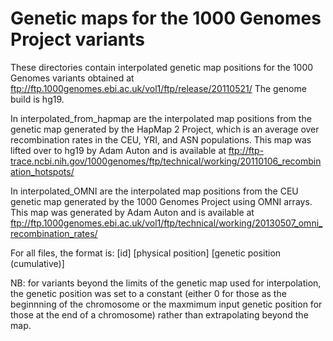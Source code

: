 Genetic maps for the 1000 Genomes Project variants
=====

These directories contain interpolated genetic map positions for the 1000 Genomes variants obtained at ftp://ftp.1000genomes.ebi.ac.uk/vol1/ftp/release/20110521/ The genome build is hg19.

In interpolated_from_hapmap are the interpolated map positions from the genetic map generated by the HapMap 2 Project, which is an average over recombination rates in the CEU, YRI, and ASN populations. This map was lifted over to hg19 by Adam Auton and is available at ftp://ftp-trace.ncbi.nih.gov/1000genomes/ftp/technical/working/20110106_recombination_hotspots/

In interpolated_OMNI are the interpolated map positions from the CEU genetic map generated by the 1000 Genomes Project using OMNI arrays. This map was generated by Adam Auton and is available at ftp://ftp.1000genomes.ebi.ac.uk/vol1/ftp/technical/working/20130507_omni_recombination_rates/

For all files, the format is: [id] [physical position] [genetic position (cumulative)]

NB: for variants beyond the limits of the genetic map used for interpolation, the genetic position was set to a constant (either 0 for those as the beginnning of the chromosome or the maxmimum input genetic position for those at the end of a chromosome) rather than extrapolating beyond the map.

